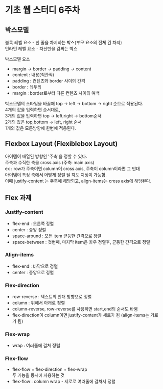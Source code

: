 # 기초 웹 스터디 6주차
박스모델
-------
블록 레벨 요소 - 한 줄을 차지하는 박스(부모 요소의 전체 칸 차지)<br>
인라인 레벨 요소 - 자신만을 감싸는 박스

박스모델 요소
- margin -> border -> padding -> content
- content : 내용(직관적)
- padding : 컨텐츠와 border 사이의 간격
- border : 테두리
- margin : border로부터 다른 컨텐츠 사이의 여백

박스모델의 스타일을 바꿀때 top -> left -> bottom -> right 순으로 적용된다. <br>
4개의 값을 입력하면 순서대로,<br>
3개의 값을 입력하면 top -> left,right -> bottom순서<br> 
2개의 값은 top,bottom -> left, right 순서<br>
1개의 값은 모든방향에 한번에 적용된다.

Flexbox Layout (Flexiblebox Layout)
---
아이템이 배열된 방향인 '주축'을 정할 수 있다.<br>
주축과 수직한 축을 cross axis (주축: main axis) <br>
ex : row가 주축이면 column이 cross axis, 주축이 column이라면 그 반대 <br>
아이템이 특정 축에서 어떻게 정렬 될 지도 지정이 가능함. <br>
이때 justify-content 는 주축에 해당되고, align-items는 cross axis에 해당된다.

## Flex 과제
### Justify-content
- flex-end : 오른쪽 정렬
- center : 중앙 정렬
- space-around : 모든 item 균등한 간격으로 정렬
- space-between : 첫번째, 마지막 item은 좌우 정렬후, 균등한 간격으로 정렬
### Align-items
- flex-end : 바닥으로 정렬
- center : 중앙으로 정렬
### Flex-direction
- row-reverse : 텍스트의 반대 방향으로 정렬
- column : 위에서 아래로 정렬
- column-reverse, row-reverse를 사용하면 start,end의 순서도 바뀜
- flex-direction이 column이면 justify-content가 세로가 됨 (align-items는 가로가 됨)
### Flex-wrap
- wrap : 여러줄에 걸쳐 정렬
### Flex-flow
- flex-flow = flex-direction + flex-wrap <br> 두 기능을 동시에 사용하는 것
- flex-flow : column wrap - 세로로 여러줄에 걸쳐서 정렬
